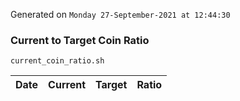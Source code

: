 Generated on `Monday 27-September-2021 at 12:44:30`

### Current to Target Coin Ratio
`current_coin_ratio.sh`

Date|Current|Target|Ratio
---|---|---|---
